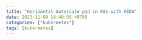 ```yaml
---
title: "Horizontal Autoscale pod in K8s with KEDA"
date: 2023-11-09 14:40:00 +0700
catagories: ["kubernetes"]
tags: [kubernetes]
---
```

